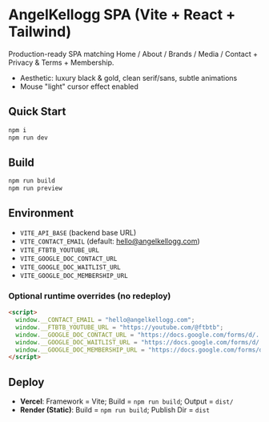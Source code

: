 # AngelKellogg SPA (Vite + React + Tailwind)

Production-ready SPA matching Home / About / Brands / Media / Contact + Privacy & Terms + Membership.
- Aesthetic: luxury black & gold, clean serif/sans, subtle animations
- Mouse "light" cursor effect enabled

## Quick Start
```bash
npm i
npm run dev
```

## Build
```bash
npm run build
npm run preview
```

## Environment
- `VITE_API_BASE` (backend base URL)
- `VITE_CONTACT_EMAIL` (default: hello@angelkellogg.com)
- `VITE_FTBTB_YOUTUBE_URL`
- `VITE_GOOGLE_DOC_CONTACT_URL`
- `VITE_GOOGLE_DOC_WAITLIST_URL`
- `VITE_GOOGLE_DOC_MEMBERSHIP_URL`

### Optional runtime overrides (no redeploy)
```html
<script>
  window.__CONTACT_EMAIL = "hello@angelkellogg.com";
  window.__FTBTB_YOUTUBE_URL = "https://youtube.com/@ftbtb";
  window.__GOOGLE_DOC_CONTACT_URL = "https://docs.google.com/forms/d/...";
  window.__GOOGLE_DOC_WAITLIST_URL = "https://docs.google.com/forms/d/...";
  window.__GOOGLE_DOC_MEMBERSHIP_URL = "https://docs.google.com/forms/d/...";
</script>
```

## Deploy
- **Vercel**: Framework = Vite; Build = `npm run build`; Output = `dist/`
- **Render (Static)**: Build = `npm run build`; Publish Dir = `dist`
